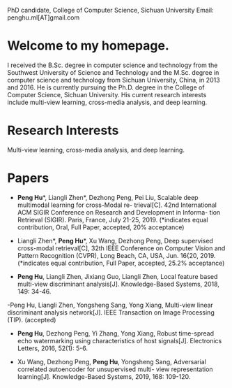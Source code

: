 PhD candidate, College of Computer Science, Sichuan University
Email: penghu.ml[AT]gmail.com

# Welcome to my homepage. 
I received the B.Sc. degree in computer science and technology from the Southwest University of Science and Technology and the M.Sc. degree in computer science and technology from Sichuan University, China, in 2013 and 2016. He is currently pursuing the Ph.D. degree in the College of Computer Science, Sichuan University. His current research interests include multi-view learning, cross-media analysis, and deep learning.

# Research Interests
Multi-view learning, cross-media analysis, and deep learning.

# Papers
- **Peng Hu***, Liangli Zhen*, Dezhong Peng, Pei Liu, Scalable deep multimodal learning for cross-Modal re- trieval[C]. 42nd International ACM SIGIR Conference on Research and Development in Informa- tion Retrieval (SIGIR). Paris, France, July 21-25, 2019. (*indicates equal contribution, Oral, Full Paper, accepted, 20% acceptance)

- Liangli Zhen*, **Peng Hu***, Xu Wang, Dezhong Peng, Deep supervised cross-modal retrieval[C], 32th IEEE Conference on Computer Vision and Pattern Recognition (CVPR), Long Beach, CA, USA, Jun. 16{20, 2019. (*indicates equal contribution, Full Paper, accepted, 25.2% acceptance)

- **Peng Hu**, Liangli Zhen, Jixiang Guo, Liangli Zhen, Local feature based multi-view discriminant analysis[J]. Knowledge-Based Systems, 2018, 149: 34-46.

-Peng Hu, Liangli Zhen, Yongsheng Sang, Yong Xiang, Multi-view linear discriminant analysis network[J]. IEEE Transaction on Image Processing (TIP). (accepted)

- **Peng Hu**, Dezhong Peng, Yi Zhang, Yong Xiang, Robust time-spread echo watermarking using characteristics of host signals[J]. Electronics Letters, 2016, 52(1): 5-6.

- Xu Wang,  Dezhong Peng, **Peng Hu**, Yongsheng Sang, Adversarial correlated autoencoder for unsupervised multi- view representation learning[J]. Knowledge-Based Systems, 2019, 168: 109-120.
